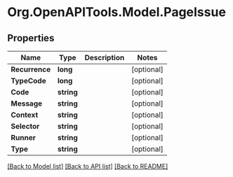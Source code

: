 
# Org.OpenAPITools.Model.PageIssue

## Properties

Name | Type | Description | Notes
------------ | ------------- | ------------- | -------------
**Recurrence** | **long** |  | [optional] 
**TypeCode** | **long** |  | [optional] 
**Code** | **string** |  | [optional] 
**Message** | **string** |  | [optional] 
**Context** | **string** |  | [optional] 
**Selector** | **string** |  | [optional] 
**Runner** | **string** |  | [optional] 
**Type** | **string** |  | [optional] 

[[Back to Model list]](../README.md#documentation-for-models)
[[Back to API list]](../README.md#documentation-for-api-endpoints)
[[Back to README]](../README.md)

